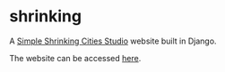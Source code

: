 shrinking
=========

A [Simple Shrinking Cities Studio](http://dusp.mit.edu/cdd/subject/urban-design-studio-shrinking-cities) website built in Django.

The website can be accessed [here](http://11.338.scripts.mit.edu/2013/).



